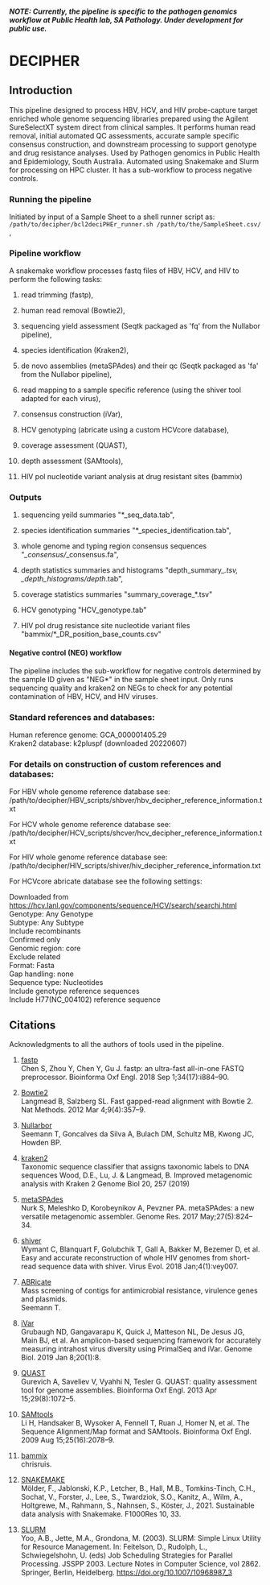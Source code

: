 ##### NOTE: *Currently, the pipeline is specific to the pathogen genomics workflow at Public Health lab, SA Pathology. Under development for public use.*
# DECIPHER 

## Introduction
This pipeline designed to process HBV, HCV, and HIV probe-capture target enriched whole genome sequencing libraries prepared using the Agilent SureSelectXT system direct from clinical samples. It performs human read removal, initial automated QC assessments, accurate sample specific consensus construction, and downstream processing to support genotype and drug resistance analyses. Used by Pathogen genomics in Public Health and Epidemiology, South Australia. Automated using Snakemake and Slurm for processing on HPC cluster. It has a sub-workflow to process negative controls.

### Running the pipeline
Initiated by input of a Sample Sheet to a shell runner script as: <br>
`/path/to/decipher/bcl2deciPHEr_runner.sh /path/to/the/SampleSheet.csv/` , <br>

### Pipeline workflow
A snakemake workflow processes fastq files of HBV, HCV, and HIV to perform the following tasks:

1) read trimming (fastp),

2) human read removal (Bowtie2),

3) sequencing yield assessment (Seqtk packaged as 'fq' from the Nullabor pipeline),

4) species identification (Kraken2),

3) de novo assemblies (metaSPAdes) and their qc (Seqtk packaged as 'fa' from the Nullabor pipeline),

4) read mapping to a sample specific reference (using the shiver tool adapted for each virus),

6) consensus construction (iVar),

7) HCV genotyping (abricate using a custom HCVcore database),

8) coverage assessment (QUAST),

9) depth assessment (SAMtools),

10) HIV pol nucleotide variant analysis at drug resistant sites (bammix)

### Outputs

1) sequencing yeild summaries "*_seq_data.tab", 

2) species identification summaries "*_species_identification.tab",

3) whole genome and typing region consensus sequences "*_consensus/*_consensus.fa",

4) depth statistics summaries and histograms "depth_summary_*.tsv, *_depth_histograms/*_depth_*.tab",

5) coverage statistics summaries "summary_coverage_*.tsv"

6) HCV genotyping "HCV_genotype.tab"

7) HIV pol drug resistance site nucleotide variant files "bammix/*_DR_position_base_counts.csv"

#### Negative control (NEG) workflow
The pipeline includes the sub-workflow for negative controls determined by the sample ID given as "NEG*" in the sample sheet input. 
Only runs sequencing quality and kraken2 on NEGs to check for any potential contamination of HBV, HCV, and HIV viruses.


### Standard references and databases:
Human reference genome: GCA_000001405.29 <br>
Kraken2 database: k2pluspf (downloaded 20220607)

### For details on construction of custom references and databases:
For HBV whole genome reference database see: /path/to/decipher/HBV_scripts/shbver/hbv_decipher_reference_information.txt <br>

For HCV whole genome reference database see: /path/to/decipher/HCV_scripts/shcver/hcv_decipher_reference_information.txt <br>

For HIV whole genome reference database see: /path/to/decipher/HIV_scripts/shiver/hiv_decipher_reference_information.txt <br>

For HCVcore abricate database see the following settings: <br>

Downloaded from https://hcv.lanl.gov/components/sequence/HCV/search/searchi.html <br>
Genotype: Any Genotype <br>
	Subtype: Any Subtype <br>
	Include recombinants <br>
	Confirmed only <br>
	Genomic region: core <br>
	Exclude related <br>
	Format: Fasta <br>
	Gap handling: none <br>
	Sequence type: Nucleotides <br>
	Include genotype reference sequences <br>
	Include H77(NC_004102) reference sequence <br>

## Citations
Acknowledgments to all the authors of tools used in the pipeline.
1. [fastp](https://github.com/OpenGene/fastp) <br>
   Chen S, Zhou Y, Chen Y, Gu J. fastp: an ultra-fast all-in-one FASTQ preprocessor. Bioinforma Oxf Engl. 2018 Sep 1;34(17):i884–90. 

2. [Bowtie2](https://github.com/tseemann/nullarbor) <br>
   Langmead B, Salzberg SL. Fast gapped-read alignment with Bowtie 2. Nat Methods. 2012 Mar 4;9(4):357–9.

3. [Nullarbor](https://github.com/tseemann/nullarbor) <br>
   Seemann T, Goncalves da Silva A, Bulach DM, Schultz MB, Kwong JC, Howden BP.

3. [kraken2](https://github.com/DerrickWood/kraken2) <br>
   Taxonomic sequence classifier that assigns taxonomic labels to DNA sequences Wood, D.E., Lu, J. & Langmead, B. Improved metagenomic analysis with Kraken 2 
   Genome Biol 20, 257 (2019)

4. [metaSPAdes](https://github.com/ablab/spades) <br>
   Nurk S, Meleshko D, Korobeynikov A, Pevzner PA. metaSPAdes: a new versatile metagenomic assembler. Genome Res. 2017 May;27(5):824–34.

5. [shiver](https://github.com/ChrisHIV/shiver) <br>
   Wymant C, Blanquart F, Golubchik T, Gall A, Bakker M, Bezemer D, et al. Easy and accurate reconstruction of whole HIV genomes from short-read sequence data with shiver. Virus Evol. 2018 Jan;4(1):vey007.

6. [ABRicate](https://github.com/tseemann/abricate) <br>
   Mass screening of contigs for antimicrobial resistance, virulence genes and plasmids. <br>
   Seemann T.
 
7. [iVar](https://github.com/andersen-lab/ivar) <br>
   Grubaugh ND, Gangavarapu K, Quick J, Matteson NL, De Jesus JG, Main BJ, et al. An amplicon-based sequencing framework for accurately measuring intrahost virus diversity using PrimalSeq and iVar. Genome Biol. 2019 Jan 8;20(1):8.

8. [QUAST](https://github.com/ablab/quast) <br>
   Gurevich A, Saveliev V, Vyahhi N, Tesler G. QUAST: quality assessment tool for genome assemblies. Bioinforma Oxf Engl. 2013 Apr 15;29(8):1072–5.

9. [SAMtools](https://github.com/samtools/samtools) <br>
   Li H, Handsaker B, Wysoker A, Fennell T, Ruan J, Homer N, et al. The Sequence Alignment/Map format and SAMtools. Bioinforma Oxf Engl. 2009 Aug 15;25(16):2078–9.

10. [bammix](https://github.com/chrisruis/bammix) <br>
    chrisruis.
    
12. [SNAKEMAKE](https://snakemake.github.io/) <br>
    Mölder, F., Jablonski, K.P., Letcher, B., Hall, M.B., Tomkins-Tinch, C.H., Sochat, V., Forster, J., Lee, S., Twardziok, S.O., Kanitz, A., Wilm, A., Holtgrewe, 
    M., Rahmann, S., Nahnsen, S., Köster, J., 2021. Sustainable data analysis with Snakemake. F1000Res 10, 33.

13. [SLURM](https://github.com/SchedMD/slurm) <br>
    Yoo, A.B., Jette, M.A., Grondona, M. (2003). SLURM: Simple Linux Utility for Resource Management. In: Feitelson, D., Rudolph, L., Schwiegelshohn, U. (eds) Job 
    Scheduling Strategies for Parallel Processing. JSSPP 2003. Lecture Notes in Computer Science, vol 2862. Springer, Berlin, Heidelberg. 
    https://doi.org/10.1007/10968987_3
